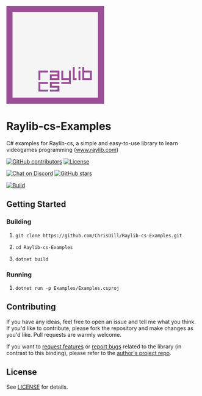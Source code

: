 ![Raylib-cs Logo](https://github.com/ChrisDill/Raylib-cs/blob/master/Logo/raylib-cs_256x256.png "Raylib-cs Logo")

# Raylib-cs-Examples

C# examples for Raylib-cs, a simple and easy-to-use library to learn videogames programming (www.raylib.com)

[![GitHub contributors](https://img.shields.io/github/contributors/ChrisDill/Raylib-cs-Examples)](https://github.com/ChrisDill/Raylib-cs-Examples/graphs/contributors)
[![License](https://img.shields.io/badge/license-zlib%2Flibpng-blue.svg)](LICENSE)

[![Chat on Discord](https://img.shields.io/discord/426912293134270465.svg?logo=discord)](https://discord.gg/VkzNHUE)
[![GitHub stars](https://img.shields.io/github/stars/ChrisDill/Raylib-cs-Examples?style=social)](https://github.com/ChrisDill/Raylib-cs-Examples/stargazers)

[![Build](https://github.com/ChrisDill/Raylib-cs-Examples/workflows/Build/badge.svg)](https://github.com/ChrisDill/Raylib-cs-Examples/actions?query=workflow%3ABuild)

## Getting Started

### Building

1. `git clone https://github.com/ChrisDill/Raylib-cs-Examples.git`

2. `cd Raylib-cs-Examples`

3. `dotnet build`

### Running

1. `dotnet run -p Examples/Examples.csproj`

## Contributing

If you have any ideas, feel free to open an issue and tell me what you think.
If you'd like to contribute, please fork the repository and make changes as
you'd like. Pull requests are warmly welcome.

If you want to [request features](https://github.com/raysan5/raylib/pulls) or [report bugs](https://github.com/raysan5/raylib/issues) related to the library (in contrast to this binding), please refer to the [author's project repo](https://github.com/raysan5/raylib).

## License

See [LICENSE](LICENSE) for details.
